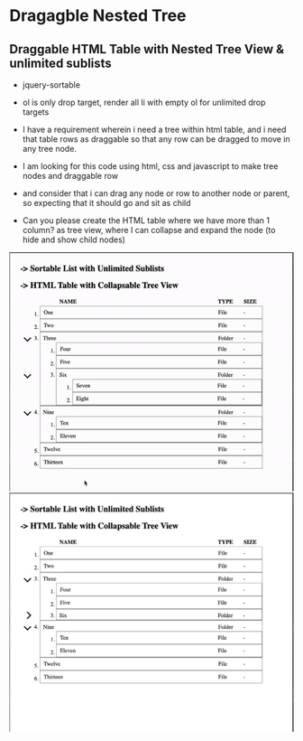 # Dragagble Nested Tree
## Draggable HTML Table with Nested Tree View & unlimited sublists

- jquery-sortable
- ol is only drop target, render all li with empty ol for unlimited drop targets

- I have a requirement wherein i need a tree within html table, and i need that table rows as draggable so that any row can be dragged to move in any tree node.
- I am looking for this code using html, css and javascript to make tree nodes and draggable row
- and consider that i can drag any node or row to another node or parent, so expecting that it should go and sit as child
- Can you please create the HTML table where we have more than 1 column? as tree view, where I can collapse and expand the node (to hide and show child nodes)

![draggable-table](./draggable-table.gif)
![draggable-table](./draggable-table.png)
